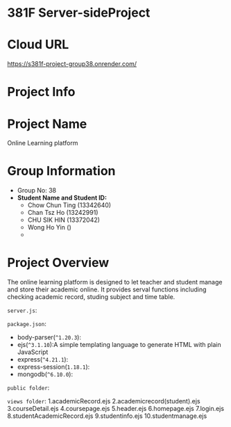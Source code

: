 # 381F Server-sideProject
# Cloud URL
https://s381f-project-group38.onrender.com/
# Project Info
# Project Name
Online Learning platform

# Group Information
- Group No: 38
- **Student Name and Student ID:**
  - Chow Chun Ting (13342640)
  - Chan Tsz Ho (13242991)
  - CHU SIK HIN (13372042)
  - Wong Ho Yin ()
  - 

# Project Overview
The online learning platform is designed to let teacher and student manage and store their academic online. It provides serval functions including checking academic record, studing subject and time table.

`server.js`:


 `package.json`:
- body-parser(`^1.20.3`):
- ejs(`^3.1.10`):A simple templating language to generate HTML with plain JavaScript
- express(`^4.21.1`):
- express-session(`1.18.1`):
- mongodb(`^6.10.0`):

`public folder`:


`views folder`:
1.academicRecord.ejs
2.academicrecord(student).ejs
3.courseDetail.ejs
4.coursepage.ejs
5.header.ejs
6.homepage.ejs
7.login.ejs
8.studentAcademicRecord.ejs
9.studentinfo.ejs
10.studentmanage.ejs

